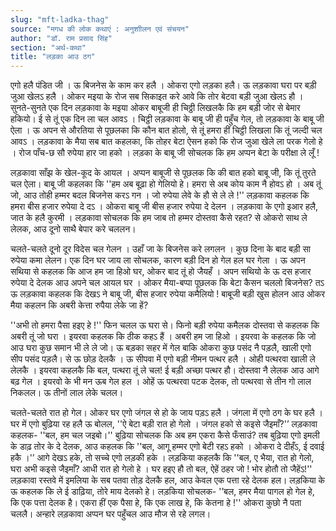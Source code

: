 ```yaml
---
slug: "mft-ladka-thag"
source: "मगध की लोक कथाएं : अनुशाीलन एवं संचयन"
author: "डॉ. राम प्रसाद सिंह"
section: "अर्थ-कथा"
title: "लड़का आउ ठग"
---
```

एगो हलै पंडित जी । ऊ बिजनेस के काम कर हलै । ओकरा एगो लड़का हलै। ऊ लड़कावा घरा पर बड़ी जुआ खेलऽ हलै । ओकर मइया के रोज सब सिकाइत करे आवे कि तोर बेटवा बड़ी जुआ खेलऽ हौ । सुनते-सुनते एक दिन लड़कावा के मइया ओकर बाबूजी ही चिठ्ठी लिखलकै कि हम बड़ी जोर से बेमार हकियो। ई से तूं एक दिन ला चल आवऽ । चिट्ठी लड़कावा के बाबू जी ही पहुँच गेल, तो लड़कावा के बाबू जी ऐला । ऊ अपन से औरतिया से पूछलका कि कौन बात होलो, से तूं हमरा हीं चिट्ठी लिखला कि तूं जल्दी चल आवऽ । लड़कावा के मैया सब बात कहलका, कि तोहर बेटा ऐसन हको कि रोज जुआ खेले ला परक गेलो हे । रोज पाँच-छ सौ रुपेया हार जा हको । लड़का के बाबू जी सोचलक कि हम अप्पन बेटा के परीक्षा ले लूँ !

लड़कावा साँझ के खेल-कूद के आयल । अप्पन बाबूजी से पूछलक कि की बात हको बाबू जी, कि तूं तुरते चल ऐला। बाबू जी कहलका कि ''हम अब बूढ़ा हो गेलियो हे। हमरा से अब कोय काम नै होवऽ हो । अब तूं जो, आउ तोही हम्मर बदल बिजनेस करऽ गन । जो रुपेया लेवे के हौ से ले ले !'' लड़कावा कहलक कि हमरा बीस हजार रुपेया दे दऽ । ओकरा बाबू जी बीस हजार रुपेया दे देलन । लड़कावा के एगो इआर हलै, जात के हलै कुरमी । लड़कावा सोचलक कि हम जाब तो हम्मर दोस्तवा कैसे रहत?  से ओकरो साथ ले लेलक, आउ दूनो साथै बेपार करे चललन। 

चलते-चलते दूनो दूर विदेस चल गेलन । उहाँ जा के बिजनेस करे लगलन । कुछ दिना के बाद बड़ी सा रुपेया कमा लेलन। एक दिन घर जाय ला सोचलक, कारण बड़ी दिन हो गेल हल घर गेला । ऊ अपन सथिया से कहलक कि आज हम जा हिओ घर, ओकर बाद तूं हो जैयहँ । अपन सथियो के ऊ दस हजार रुपेया दे देलक आउ अपने चल आयल घर । ओकर मैया-बप्पा पूछलक कि बेटा कैसन चललो बिजनेस?  तऽ ऊ लड़कावा कहलक कि देखऽ ने बाबू जी, बीस हजार रुपेया कमैलियो ! बाबूजी बड़ी खुस होलन आउ ओकर मैया कहलन कि अबरी केत्ता रुपैया लेके जा हें?  

''अभी तो हमरा पैसा हइए हे !'' फिन चलल ऊ घरा से। फिनो बड़ी रुपेया कमैलक दोस्तवा से कहलक कि अबरी तूं जो घरा । इयरवा कहलक कि ठीक कहऽ हैं । अबरी हम जा हिओ । इयरवा के कहलक कि जो आउ घरा कुछ समान भी ले ले जो। ऊ बड़का सहर में गेल बाकि ओकरा कुछ पसंद नै पड़लै, खाली एगो सीप पसंद पड़लै। से ऊ छोड़ देलकै । ऊ सीपवा में एगो बड़ी नीमन पत्थर हलै । ओही पत्थरवा खाली ले लेलकै । इयरवा कहलकै कि बल, पत्थरा तूं ले चल! ई बड़ी अच्छा पत्थर हौ। दोस्तवा नै लेलक आउ आगे बढ़ गेल । इयरवो के भी मन ऊब गेल हल । ओहें ऊ पत्थरवा पटक देलक, तो पत्थरवा से तीन गो लाल निकलल। ऊ तीनों लाल लेके चलल। 

चलते-चलते रात हो गेल। ओकर घर एगो जंगल से हो के जाय पड़ऽ हलै । जंगला में एगो ठग के घर हलै । घर में एगो बुढ़िया रह हलै ऊ बोलल, ''ऐ बेटा बड़ी रात हो गेलो । जंगल हको से कइसे जैइमाँ?'’ लड़कावा कहलक- ''बल, हम चल जइबो।'' बुढ़िया सोचलक कि अब हम एकरा कैसे फँसाउं? तब बुढ़िया एगो इमली के डाढ़ तोर के दे देलक, आउ कहलक कि ''बल, आगू हम्मर एगो बेटी रहऽ हको । ओकरा दे दीहँऽ, ई दवाई हकै ।'’ आगे देखऽ हके, तो सच्चे एगो लड़की हके । लड़किया कहलकै कि ''बल, ए भैया, रात हो गेलो, घरा अभी कइसे जैइमाँ? आधी रात हो गेलो हे । घर हइए हौ तो बल, ऐहें ठहर जो ! भोर होतौ तो जैहेंऽ!'' लड़कावा रस्तवे में इमलिया के सब पतवा तोड़ देलकै हल, आउ केवल एक पत्ता रहे देलक हल। लड़किया के ऊ कहलक कि ले ई डाढ़िया, तोरे माय देलको हे। लड़किया सोचलक- '’बल, हमर मैया पागल हो गेल हे, कि एक पत्ता देलक है। एकरा हीं एक पैसा हे, कि एक लाख हे, कि केतना हे !'' ओकरा कुछो नै पता चललै। अन्हारे लड़कावा अप्पन घर पहुँचल आउ मौज से रहे लगल। 